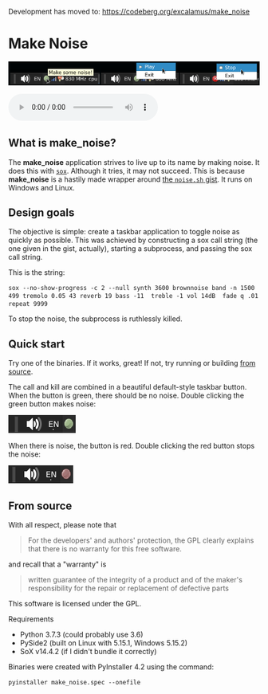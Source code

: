 Development has moved to: https://codeberg.org/excalamus/make_noise

# Make Noise

![the make noise application](extras/overview.png "Make Noise")

![What it sounds like](extras/output.wav "What it sounds like")

## What is **make_noise**?
The **make_noise** application strives to live up to its name by
making noise.  It does this with
[`sox`](http://sox.sourceforge.net/Main/HomePage).  Although it tries,
it may not succeed.  This is because **make_noise** is a hastily made
wrapper around [the `noise.sh`
gist](https://gist.github.com/xguse/6259275).  It runs on Windows and
Linux.

## Design goals
The objective is simple: create a taskbar application to toggle noise
as quickly as possible.  This was achieved by constructing a sox call
string (the one given in the gist, actually), starting a subprocess,
and passing the sox call string.

This is the string:

```
sox --no-show-progress -c 2 --null synth 3600 brownnoise band -n 1500 499 tremolo 0.05 43 reverb 19 bass -11  treble -1 vol 14dB  fade q .01 repeat 9999
```

To stop the noise, the subprocess is ruthlessly killed.

## Quick start
Try one of the binaries.  If it works, great!  If not, try running or
building [from source](#From-source).

The call and kill are combined in a beautiful default-style taskbar
button.  When the button is green, there should be no noise.  Double
clicking the green button makes noise:

![a green button](extras/green-button.png "Green Button")

When there is noise, the button is red.  Double clicking the red
button stops the noise:

![a red button](extras/red-button.png "Red Button")

## From source
With all respect, please note that

> For the developers' and authors' protection, the GPL clearly
> explains that there is no warranty for this free software.

and recall that a "warranty" is

> written guarantee of the integrity of a product and of the maker's
> responsibility for the repair or replacement of defective parts

This software is licensed under the GPL.

Requirements

- Python 3.7.3 (could probably use 3.6)
- PySide2 (built on Linux with 5.15.1, Windows 5.15.2)
- SoX v14.4.2 (if I didn't bundle it correctly)

Binaries were created with PyInstaller 4.2 using the command:

```
pyinstaller make_noise.spec --onefile
```
